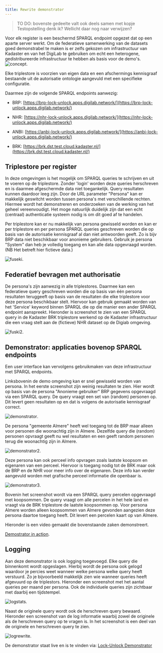 ```yaml
---
title: Rewrite demonstrator
---
```


> TO DO: bovenste gedeelte valt ook deels samen met kopje Testopstelling denk ik? Wellicht daar nog naar verwijzen? 

Voor elk register is een beschermd SPARQL endpoint opgezet dat op een aparte server werkt. Om de
federatieve samenwerking van de datasets goed demonstrabel te maken is er zelfs gekozen om
infrastructuur van Kadaster en van het DigiLab te gebruiken om echt een heterogene,
gedistribureerde infrastructuur te hebben als basis voor de demo's. ![concept](../images/concept1.png). 

Elke triplestore is voorzien van eigen data en een afschermings kennisgraaf bestaande uit de
autorisatie ontologie aangevuld met een specifieke configuratie.

Daarmee zijn de volgende SPARQL endpoints aanwezig:

- BRP:
  [https://brp-lock-unlock.apps.digilab.network/](https://brp-lock-unlock.apps.digilab.network/)

- NHR:
  [https://nhr-lock-unlock.apps.digilab.network/](https://nhr-lock-unlock.apps.digilab.network/)

- ANBI:
  [https://anbi-lock-unlock.apps.digilab.network/](https://anbi-lock-unlock.apps.digilab.network/)

- BRK: [https://brk.dst.test.cloud.kadaster.nl/](https://brk.dst.test.cloud.kadaster.nl/)



## Triplestore per register

In deze omgevingen is het mogelijk om SPARQL queries te schrijven en uit te voeren op de
triplestore. Zonder 'login' worden deze queries herschreven en is daarmee afgeschermde data niet toegankelijk. Query
resultaten kunnen daardoor leeg zijn. Door de URL parameter "Persona" kan er makkelijk geswitcht
worden tussen persona's met verschillende rechten. Hiermee wordt het demonstreren en onderzoeken van de
werking van het geheel vereenvoudigt. Het moge natuurlijk duidelijk zijn dat een echt (centraal)
authenticatie systeem nodig is om dit goed af te handelen.

Per triplestore kan er nu makkelijk van persona gewisseld worden en kan er per triplestore en per
persona SPARQL queries geschreven worden die op basis van de autorisatie kennisgraaf al dan niet
antwoorden geeft. Zo is bijv BRP data niet beschikbaar voor anonieme gebruikers. Gebruik je persona
"System" dan heb je volledig toegang en kan alle data opgevraagd worden. (NB Het betreft hier fictieve
data.)

![fuseki](../images/fuseki1.png). 

## Federatief bevragen met authorisatie

De persona's zijn aanwezig in alle triplestores. Daarmee kan een federatieve query geschreven worden
die op basis van één persona resultaten teruggeeft op basis van de resultaten die elke triplestore
voor deze persona beschikbaar stelt. Hiervoor kan gebruik gemaakt worden van het 'Service' keyword
binnen SPARQL die op die manier een ander SPARQL endpoint aanspreekt. Hieronder is screenshot te zien van een
SPARQL query in de Kadaster BRK triplestore werkend op de Kadaster infrastructuur die een vraag
stelt aan de (fictieve) NHR dataset op de Digiab omgeving.


![fuski2](../images/fuseki2.png). 

## Demonstrator:  applicaties bovenop SPARQL endpoints

Een user interface kan vervolgens gebruikmaken van deze infrastructuur met SPARQL endpoints.

Linksbovenin de demo omgeving kan er snel gewisseld worden van persona. In het eerste screenshot
zijn weinig resultaten te zien. Hier wordt op basis van de persona "Anonieme gebruiker" BRP gegevens
opgevraagd via een SPARQL query. De query vraagt een set van (random) personen op.  Dit levert geen
resultaten op en dat is volgens de autorisatie kennisgraaf correct.

![demonstrator](../images/geenToegang1.png). 

De persona "gemeente Almere" heeft wel toegang tot de BRP maar alleen voor personen die woonachtig zijn in
Almere. Dezelfde query die (random) personen opvraagt geeft nu wel resultaten en een geeft random
personen terug die woonachtig zijn in Almere.

![demonstrator2](../images/demoauth1.png). 

Deze persona kan ook perceel info opvragen zoals laatste koopsom en eigenaren van een perceel.
Hiervoor is toegang nodig tot de BRK maar ook de BRP en de NHR voor meer info over de eigenaren.
Deze info kan verder aangevuld worden met grafische perceel informatie die openbaar is.

![demonstrator3](../images/demoauth2.png). 

Bovenin het screenshot wordt via een SPARQL query percelen opgevraagd met koopsommen. De query vraagt
om alle percelen in het hele land en vraagt via de BRK triplestore de laatste koopsommen op. Voor
persona Almere worden alleen koopsommen van Almere gevonden aangezien deze persona daartoe toegang
heeft. Dit levert een percelen kaart op van Almere. 

Hieronder is een video gemaakt die bovenstaande zaken demonstreert.

[Demostrator in action](../video/demo.mp4). 


## Logging

Aan deze demonstrator is ook logging toegevoegd. Elke query die binnenkomt wordt opgeslagen. Hierbij wordt de persona ook gelogd waardoor je
percies weet wanneer welke persona welke query heeft verstuurd. Zo je bijvoorbeeld makkelijk zien wie wanneer queries heeft afgevuurd op de triplestors. Hieronder een screenshot met het aantal queries per maand per persona. Ook de individuele queries zijn zichtbaar met daarbij een tijdstempel. 

![logstats](../images/demoauth5b.png). 


Naast de originele query wordt ook
de herschreven query bewaard. Hieronder een screenshot van de log informatie waarbij zowel de originele als de herschreven query op te vragen is. In het screenshot is een deel van de originele en herschreven query te zien.

![logrewrite](../images/demoauth5.png). 

De demonstrator staat live en is te vinden via: [Lock-Unlock
Demonstrator](https://labs.kadaster.nl/demonstrators/unlocked/demonstrator)

